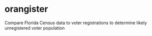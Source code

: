 # orangister
Compare Florida Census data to voter registrations to determine likely unregistered voter population
